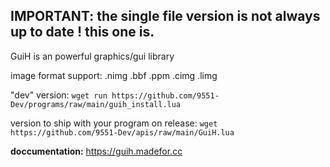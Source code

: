## IMPORTANT: the single file version is not always up to date ! this one is.

GuiH is an powerful graphics/gui library

image format support: .nimg .bbf .ppm .cimg .limg

"dev" version: `wget run https://github.com/9551-Dev/programs/raw/main/guih_install.lua`

version to ship with your program on release: `wget https://github.com/9551-Dev/apis/raw/main/GuiH.lua`

**doccumentation:** https://guih.madefor.cc
